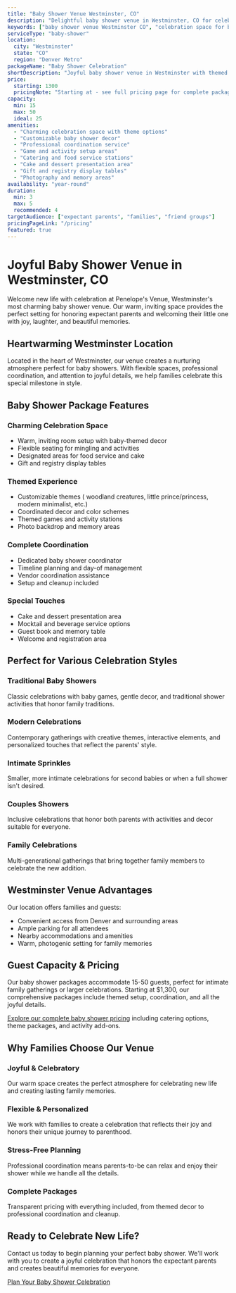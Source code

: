 ```yaml
---
title: "Baby Shower Venue Westminster, CO"
description: "Delightful baby shower venue in Westminster, CO for celebrating new beginnings. Charming packages with themes, games, catering, and complete event coordination."
keywords: ["baby shower venue Westminster CO", "celebration space for baby shower", "maternity shower location", "Colorado baby shower venue", "new baby celebration", "expectant parents party"]
serviceType: "baby-shower"
location:
  city: "Westminster"
  state: "CO"
  region: "Denver Metro"
packageName: "Baby Shower Celebration"
shortDescription: "Joyful baby shower venue in Westminster with themed packages, games, and complete coordination for celebrating expectant parents."
price:
  starting: 1300
  pricingNote: "Starting at - see full pricing page for complete packages"
capacity:
  min: 15
  max: 50
  ideal: 25
amenities:
  - "Charming celebration space with theme options"
  - "Customizable baby shower decor"
  - "Professional coordination service"
  - "Game and activity setup areas"
  - "Catering and food service stations"
  - "Cake and dessert presentation area"
  - "Gift and registry display tables"
  - "Photography and memory areas"
availability: "year-round"
duration:
  min: 3
  max: 5
  recommended: 4
targetAudience: ["expectant parents", "families", "friend groups"]
pricingPageLink: "/pricing"
featured: true
---
```


# Joyful Baby Shower Venue in Westminster, CO

Welcome new life with celebration at Penelope's Venue, Westminster's most charming baby shower venue. Our warm, inviting space provides the perfect setting for honoring expectant parents and welcoming their little one with joy, laughter, and beautiful memories.

## Heartwarming Westminster Location

Located in the heart of Westminster, our venue creates a nurturing atmosphere perfect for baby showers. With flexible spaces, professional coordination, and attention to joyful details, we help families celebrate this special milestone in style.

## Baby Shower Package Features

### Charming Celebration Space
- Warm, inviting room setup with baby-themed decor
- Flexible seating for mingling and activities
- Designated areas for food service and cake
- Gift and registry display tables

### Themed Experience
- Customizable themes ( woodland creatures, little prince/princess, modern minimalist, etc.)
- Coordinated decor and color schemes
- Themed games and activity stations
- Photo backdrop and memory areas

### Complete Coordination
- Dedicated baby shower coordinator
- Timeline planning and day-of management
- Vendor coordination assistance
- Setup and cleanup included

### Special Touches
- Cake and dessert presentation area
- Mocktail and beverage service options
- Guest book and memory table
- Welcome and registration area

## Perfect for Various Celebration Styles

### Traditional Baby Showers
Classic celebrations with baby games, gentle decor, and traditional shower activities that honor family traditions.

### Modern Celebrations
Contemporary gatherings with creative themes, interactive elements, and personalized touches that reflect the parents' style.

### Intimate Sprinkles
Smaller, more intimate celebrations for second babies or when a full shower isn't desired.

### Couples Showers
Inclusive celebrations that honor both parents with activities and decor suitable for everyone.

### Family Celebrations
Multi-generational gatherings that bring together family members to celebrate the new addition.

## Westminster Venue Advantages

Our location offers families and guests:
- Convenient access from Denver and surrounding areas
- Ample parking for all attendees
- Nearby accommodations and amenities
- Warm, photogenic setting for family memories

## Guest Capacity & Pricing

Our baby shower packages accommodate 15-50 guests, perfect for intimate family gatherings or larger celebrations. Starting at $1,300, our comprehensive packages include themed setup, coordination, and all the joyful details.

[Explore our complete baby shower pricing](/pricing) including catering options, theme packages, and activity add-ons.

## Why Families Choose Our Venue

### Joyful & Celebratory
Our warm space creates the perfect atmosphere for celebrating new life and creating lasting family memories.

### Flexible & Personalized
We work with families to create a celebration that reflects their joy and honors their unique journey to parenthood.

### Stress-Free Planning
Professional coordination means parents-to-be can relax and enjoy their shower while we handle all the details.

### Complete Packages
Transparent pricing with everything included, from themed decor to professional coordination and cleanup.

## Ready to Celebrate New Life?

Contact us today to begin planning your perfect baby shower. We'll work with you to create a joyful celebration that honors the expectant parents and creates beautiful memories for everyone.

[Plan Your Baby Shower Celebration](/contact#book)
